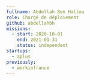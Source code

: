 ```yaml
---
fullname: Abdellah Ben Hallou
role: Chargé de déploiement 
github: abdellahbh
missions:
  - start: 2020-10-01
    end: 2021-01-31
    status: independent
startups:
  - aplus
previously:
  - workinfrance
---
```

